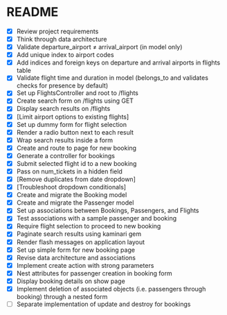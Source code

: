 # README

- [x]  Review project requirements
- [x]  Think through data architecture
- [x]  Validate departure_airport ≠ arrival_airport (in model only)
- [x]  Add unique index to airport codes
- [x]  Add indices and foreign keys on departure and arrival airports in flights table
- [x]  Validate flight time and duration in model (belongs_to and validates checks for presence by default)
- [x]  Set up FlightsController and root to /flights
- [x]  Create search form on /flights using GET
- [x]  Display search results on /flights
- [x]  [Limit airport options to existing flights]
- [x]  Set up dummy form for flight selection
- [x]  Render a radio button next to each result
- [x]  Wrap search results inside a form
- [x]  Create and route to page for new booking
- [x]  Generate a controller for bookings
- [x]  Submit selected flight id to a new booking
- [x]  Pass on num_tickets in a hidden field
- [x]  [Remove duplicates from date dropdown]
- [x]  [Troubleshoot dropdown conditionals]
- [x]  Create and migrate the Booking model
- [x]  Create and migrate the Passenger model
- [x]  Set up associations between Bookings, Passengers, and Flights
- [x]  Test associations with a sample passenger and booking
- [x]  Require flight selection to proceed to new booking
- [x]  Paginate search results using kaminari gem
- [x]  Render flash messages on application layout
- [x]  Set up simple form for new booking page
- [x]  Revise data architecture and associations
- [x]  Implement create action with strong parameters
- [x]  Nest attributes for passenger creation in booking form
- [x]  Display booking details on show page
- [x]  Implement deletion of associated objects (i.e. passengers through booking) through a nested form
- [ ]  Separate implementation of update and destroy for bookings